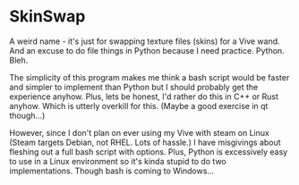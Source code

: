 # SkinSwap
A weird name - it's just for swapping texture files (skins) for a Vive wand. And an excuse to do file things in Python because I need practice. Python. Bleh.

The simplicity of this program makes me think a bash script would be faster and simpler to implement than Python but I should probably get the experience anyhow. Plus, lets be honest, I'd rather do this in C++ or Rust anyhow. Which is utterly overkill for this. (Maybe a good exercise in qt though...)

However, since I don't plan on ever using my Vive with steam on Linux (Steam targets Debian, not RHEL. Lots of hassle.) I have misgivings about fleshing out a full bash script with options. Plus, Python is excessively easy to use in a Linux environment so it's kinda stupid to do two implementations. Though bash is coming to Windows...
